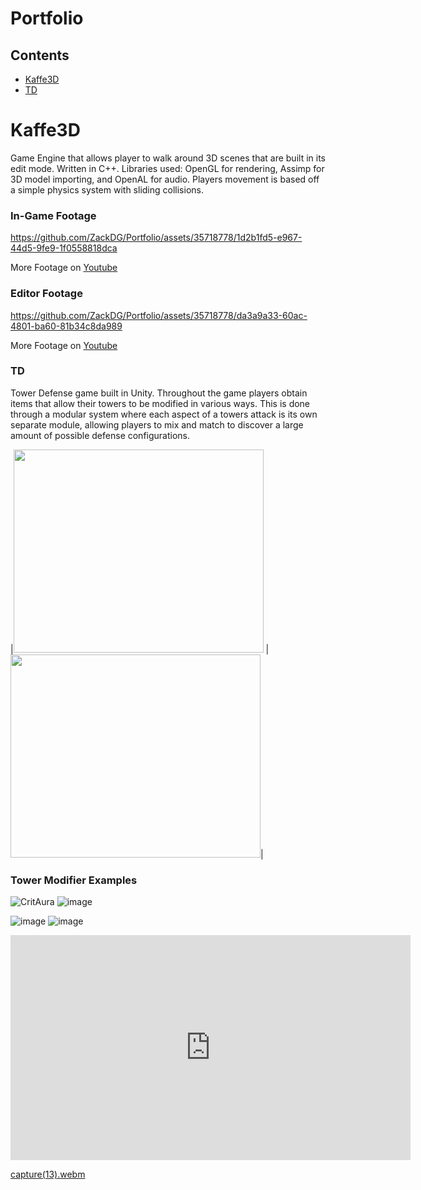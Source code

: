 Portfolio
========================
## Contents
- [Kaffe3D](#kaffe3d)
- [TD](#td)
# Kaffe3D
Game Engine that allows player to walk around 3D scenes that are built in its edit mode. Written in C++. Libraries used: OpenGL for rendering, Assimp for 3D model importing, and OpenAL for audio. Players movement is based off a simple physics system with sliding collisions.

### In-Game Footage
https://github.com/ZackDG/Portfolio/assets/35718778/1d2b1fd5-e967-44d5-9fe9-1f0558818dca

More Footage on [Youtube](https://youtu.be/wtT3F6iG9IY)

### Editor Footage
https://github.com/ZackDG/Portfolio/assets/35718778/da3a9a33-60ac-4801-ba60-81b34c8da989

More Footage on [Youtube](https://youtu.be/0w_RUuA5wy8)

### TD
Tower Defense game built in Unity. Throughout the game players obtain items that allow their towers to be modified in various ways. This is done through a modular system where each aspect of a towers attack is its own separate module, allowing players to mix and match to discover a large amount of possible defense configurations.

|<img src="https://github.com/ZackDG/Portfolio/assets/35718778/677ca5c0-3d6c-433c-972c-55706c6a4de1" width = "400" height="325">  |  <img src="https://github.com/ZackDG/Portfolio/assets/35718778/50ea8eef-76df-428a-b026-78bfd546c123" width = "400" height="325">|

### Tower Modifier Examples

![CritAura](https://github.com/ZackDG/Portfolio/assets/35718778/1f2b5515-84b7-4b5c-b520-75e41b89ea65)    ![image](https://github.com/ZackDG/Portfolio/assets/35718778/7db2668a-ae12-4ef4-8531-7ab2aa464fb5)

![image](https://github.com/ZackDG/Portfolio/assets/35718778/6b2824ef-fa2d-456e-9b52-8e5ebc1d33ac)    ![image](https://github.com/ZackDG/Portfolio/assets/35718778/1899efde-53ff-43c0-b8d0-7706995bee39)

<iframe width="640" height="360" frameborder="0" src="https://www.shadertoy.com/embed/DtByWW?gui=true&t=10&paused=true&muted=false" allowfullscreen></iframe>

[capture(13).webm](https://github.com/ZackDG/Portfolio/assets/35718778/e152e4e3-ae74-4638-80eb-69034b1cbb6c)
